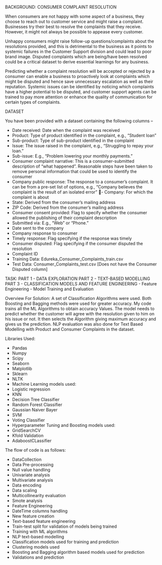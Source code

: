 BACKGROUND: CONSUMER COMPLAINT RESOLUTION

When consumers are not happy with some aspect of a business, they choose to reach out to customer service and might raise a complaint. Businesses try their best to resolve the complaints that they receive. However, it might not always be possible to appease every customer.

Unhappy consumers might raise follow-up questions/complaints about the resolutions provided, and this is detrimental to the business as it points to systemic failures in the Customer Support division and could lead to poor brand image. Disputed complaints which are being/have been resolved could be a critical dataset to derive essential learnings for any business.

Predicting whether a complaint resolution will be accepted or rejected by a consumer can enable a business to proactively look at complaints which might be disputed and hence save unnecessary escalation as well as their reputation. Systemic issues can be identified by noticing which complaints have a higher potential to be disputed, and customer support agents can be trained to pay more attention or enhance the quality of communication for certain types of complaints.


DATASET

You have been provided with a dataset containing the following columns –

- Date received: Date when the complaint was received
- Product: Type of product identified in the complaint, e.g., “Student loan”
- Sub-product: Type of sub-product identified in the complaint
- Issue: The issue raised in the complaint, e.g., “Struggling to repay your loan.”
- Sub-issue: E.g., “Problem lowering your monthly payments.”
- Consumer complaint narrative: This is a consumer-submitted description of “what happened”. Reasonable steps have been taken to remove personal information that could be used to identify the consumer
- Company public response: The response to a consumer’s complaint. It can be from a pre-set list of options, e.g., “Company believes the complaint is the result of an isolated error”
- Company: For which the complaint is about
- State: Derived from the consumer’s mailing address
- ZIP Code: Derived from the consumer’s mailing address
- Consumer consent provided: Flag to specify whether the consumer allowed the publishing of their complaint description
- Submitted via: E.g., “Web” or “Phone.”
- Date sent to the company
- Company response to consumer
- Timely response: Flag specifying if the response was timely
- Consumer disputed: Flag specifying if the consumer disputed the resolution
- Complaint ID
- Training Data: Edureka_Consumer_Complaints_train.csv
- Test Data: Consumer_Complaints_test.csv [Does not have the Consumer Disputed column]

TASK:
PART 1 - DATA EXPLORATION
PART 2 - TEXT-BASED MODELLING
PART 3 - CLASSIFICATION MODELS AND FEATURE ENGINEERING
       - Feature Engineering 
       - Model Training and Evaluation


Overview For Solution:
A set of Classification Algorithms were used. Both Boosting and Bagging methods were used for greater accuracy. 
My code trains all the ML Algorithms to obtain accuracy Values. The model needs to predict whether the customer will agree with the resolution given to him on his issue or not.
It then selects the Algorithm giving maximum accuracy and gives us the prediction.
NLP evaluation was also done for Text Based Modelling with Product and Consumer Complaints in the dataset.

Libraries Used:
- Pandas
- Numpy
- Scipy
- Seaborn
- Matplotlib
- Sklearn
- NLTK
- Machine Learning models used:
- Logistic regression
- KNN 
- Decision Tree Classifier
- Random Forest Classifier
- Gaussian Naiver Bayer
- SVM
- Voting Classifier
- Hyperparameter Tuning and Boosting models used:
- GridSearchCV
- Kfold Validation
- AdaboostCLassifier


The flow of code is as follows:
- DataCollection
- Data Pre-processing 
- Null value handling
- Univariate analysis
- Multivariate analysis
- Data encoding
- Data scaling
- Multicollinearity evaluation
- Smote analysis
- Feature Engineering
- DateTime columns handling
- New feature creation
- Text-based feature engineering
- Train-test split for validation of models being trained
- Training with ML algorithms
- NLP text-based modelling
- Classification models used for training and prediction
- Clustering models used
- Boosting and Bagging algorithm based models used for prediction
- Validations and prediction 
